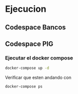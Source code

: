 # Ejecucion

## Codespace Bancos

## Codespace PIG

### Ejecutar el docker compose

```bash
docker-compose up -d
```

Verificar que esten andando con

```bash
docker-compose ps
```
